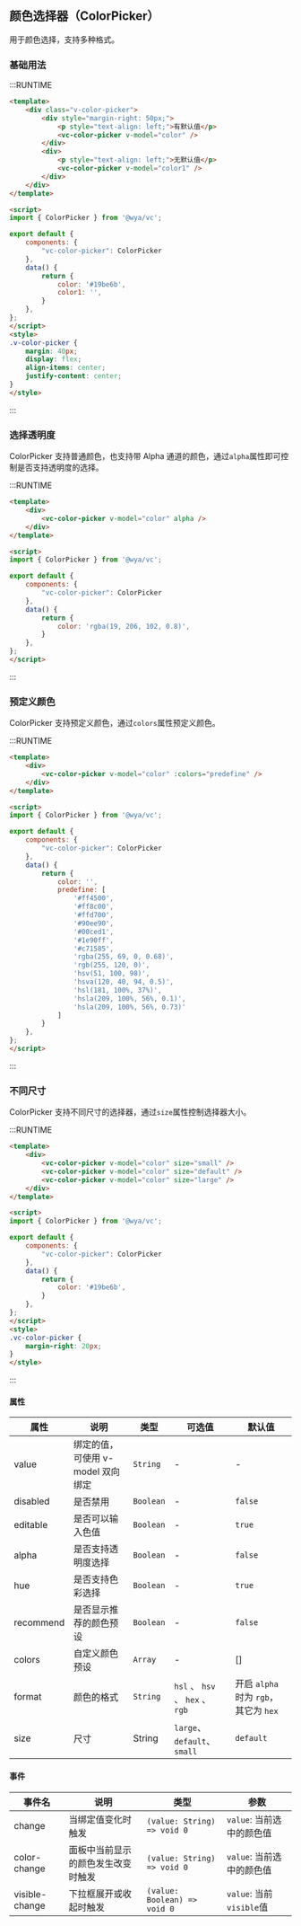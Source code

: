 ## 颜色选择器（ColorPicker）

用于颜色选择，支持多种格式。

### 基础用法

:::RUNTIME
```html
<template>
	<div class="v-color-picker">
		<div style="margin-right: 50px;">
			<p style="text-align: left;">有默认值</p>	
			<vc-color-picker v-model="color" />
		</div>
		<div>
			<p style="text-align: left;">无默认值</p>	
			<vc-color-picker v-model="color1" />
		</div>	
	</div>
</template>

<script>
import { ColorPicker } from '@wya/vc';

export default {
	components: {
		"vc-color-picker": ColorPicker
	},
	data() {
		return {
			color: '#19be6b',
            color1: '',
        }
    },
};
</script>
<style>
.v-color-picker {
	margin: 40px; 
	display: flex;
	align-items: center;
	justify-content: center;
}
</style>
```
:::

### 选择透明度
ColorPicker 支持普通颜色，也支持带 Alpha 通道的颜色，通过`alpha`属性即可控制是否支持透明度的选择。

:::RUNTIME
```html
<template>
	<div>
        <vc-color-picker v-model="color" alpha />
	</div>
</template>

<script>
import { ColorPicker } from '@wya/vc';

export default {
	components: {
		"vc-color-picker": ColorPicker
	},
	data() {
		return {
			color: 'rgba(19, 206, 102, 0.8)',
        }
    },
};
</script>
```
:::

### 预定义颜色
ColorPicker 支持预定义颜色，通过`colors`属性预定义颜色。

:::RUNTIME
```html
<template>
	<div>
        <vc-color-picker v-model="color" :colors="predefine" />
	</div>
</template>

<script>
import { ColorPicker } from '@wya/vc';

export default {
	components: {
		"vc-color-picker": ColorPicker
	},
	data() {
		return {
            color: '',
            predefine: [
                '#ff4500',
				'#ff8c00',
				'#ffd700',
				'#90ee90',
				'#00ced1',
				'#1e90ff',
				'#c71585',
				'rgba(255, 69, 0, 0.68)',
				'rgb(255, 120, 0)',
				'hsv(51, 100, 98)',
				'hsva(120, 40, 94, 0.5)',
				'hsl(181, 100%, 37%)',
				'hsla(209, 100%, 56%, 0.1)',
				'hsla(209, 100%, 56%, 0.73)'
            ]
        }
    },
};
</script>
```
:::


### 不同尺寸
ColorPicker 支持不同尺寸的选择器，通过`size`属性控制选择器大小。

:::RUNTIME
```html
<template>
	<div>
        <vc-color-picker v-model="color" size="small" />
        <vc-color-picker v-model="color" size="default" />
        <vc-color-picker v-model="color" size="large" />
	</div>
</template>

<script>
import { ColorPicker } from '@wya/vc';

export default {
	components: {
		"vc-color-picker": ColorPicker
	},
	data() {
		return {
            color: '#19be6b',
        }
    },
};
</script>
<style>
.vc-color-picker {
    margin-right: 20px;    
}
</style>
```
:::

#### 属性

属性 | 说明 | 类型 | 可选值 | 默认值
---|---|---|---|---
value | 绑定的值，可使用 v-model 双向绑定 | `String` | - | -
disabled | 是否禁用 | `Boolean` | - | `false`
editable | 是否可以输入色值 | `Boolean` | - | `true`
alpha | 是否支持透明度选择 | `Boolean` | - | `false`
hue | 是否支持色彩选择 | `Boolean` | - | `true`
recommend | 是否显示推荐的颜色预设 | `Boolean` | - | `false`
colors | 自定义颜色预设 | `Array` | - | []
format | 颜色的格式 | `String` | `hsl` 、 `hsv` 、 `hex` 、 `rgb` | 开启 `alpha` 时为 `rgb`，其它为 `hex`
size | 尺寸 | String |  `large`、`default`、`small` | `default`


#### 事件

事件名 | 说明 | 类型 | 参数
---|---|---|---
change | 当绑定值变化时触发 | `(value: String) => void 0` | `value`: 当前选中的颜色值
color-change | 面板中当前显示的颜色发生改变时触发 | `(value: String) => void 0` | `value`: 当前选中的颜色值
visible-change | 下拉框展开或收起时触发 | `(value: Boolean) => void 0` | `value`: 当前`visible`值